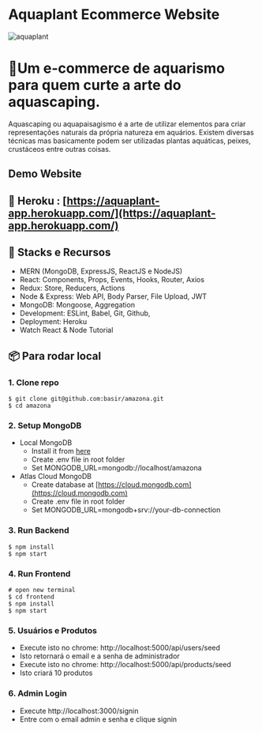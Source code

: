 # Aquaplant Ecommerce Website
![aquaplant](/template/images/amazona.jpg)


# 🔖Um e-commerce de aquarismo para quem curte a arte do aquascaping.
Aquascaping ou aquapaisagismo é a arte de utilizar elementos para criar representações naturais da própria natureza em aquários. Existem diversas técnicas mas basicamente podem ser utilizadas plantas aquáticas, peixes, crustáceos entre outras coisas.

## Demo Website

## 🚀 Heroku : [https://aquaplant-app.herokuapp.com/](https://aquaplant-app.herokuapp.com/)


## 🧰 Stacks e Recursos

- MERN (MongoDB, ExpressJS, ReactJS e NodeJS)
- React: Components, Props, Events, Hooks, Router, Axios
- Redux: Store, Reducers, Actions
- Node & Express: Web API, Body Parser, File Upload, JWT
- MongoDB: Mongoose, Aggregation
- Development: ESLint, Babel, Git, Github,
- Deployment: Heroku
- Watch React & Node Tutorial

## 📦 Para rodar local

### 1. Clone repo

```
$ git clone git@github.com:basir/amazona.git
$ cd amazona
```

### 2. Setup MongoDB

- Local MongoDB
  - Install it from [here](https://www.mongodb.com/try/download/community)
  - Create .env file in root folder
  - Set MONGODB_URL=mongodb://localhost/amazona  
- Atlas Cloud MongoDB
  - Create database at [https://cloud.mongodb.com](https://cloud.mongodb.com)
  - Create .env file in root folder
  - Set MONGODB_URL=mongodb+srv://your-db-connection

### 3. Run Backend

```
$ npm install
$ npm start
```

### 4. Run Frontend

```
# open new terminal
$ cd frontend
$ npm install
$ npm start
```

### 5. Usuários e Produtos

- Execute isto no chrome: http://localhost:5000/api/users/seed
- Isto retornará o email e a senha de administrador
- Execute isto no chrome: http://localhost:5000/api/products/seed
- Isto criará 10 produtos

### 6. Admin Login

- Execute http://localhost:3000/signin
- Entre com o email admin e senha e clique signin
